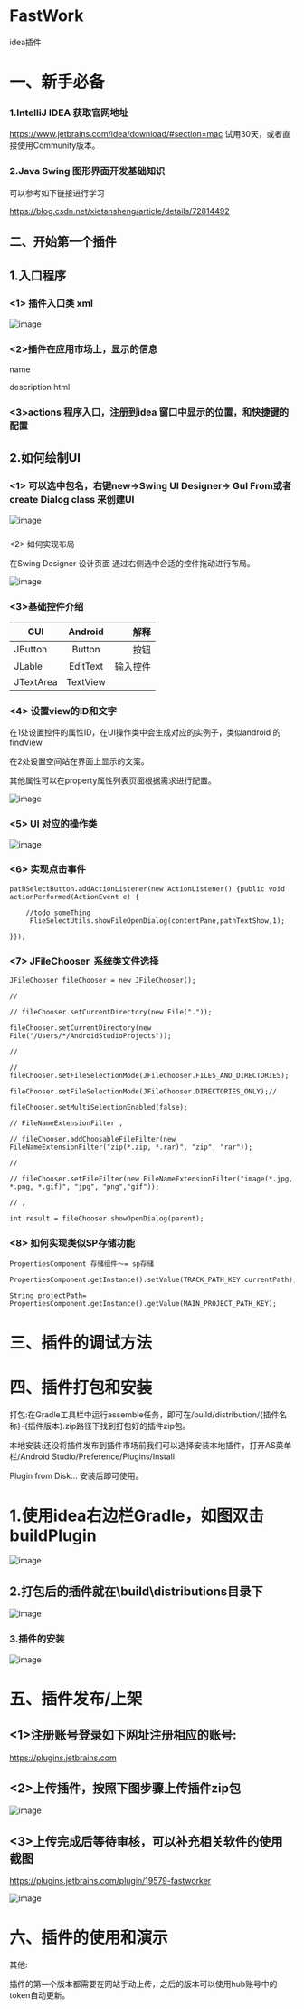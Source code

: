 # FastWork
idea插件

# 一、新手必备

### 1.IntelliJ IDEA 获取官网地址

https://www.jetbrains.com/idea/download/#section=mac 试用30天，或者直接使用Community版本。

### 2.Java Swing 图形界面开发基础知识

可以参考如下链接进行学习

https://blog.csdn.net/xietansheng/article/details/72814492

## 二、开始第一个插件

## 1.入口程序

### <1> 插件入口类 xml

![image](https://upload-images.jianshu.io/upload_images/7336931-599a165f7f0fd582.png?imageMogr2/auto-orient/strip|imageView2/2/w/1140/format/webp)

### <2>插件在应用市场上，显示的信息

name

description html

### <3>actions 程序入口，注册到idea 窗口中显示的位置，和快捷键的配置

## 2.如何绘制UI

### <1> 可以选中包名，右键new→Swing UI Designer→ GuI From或者 create Dialog class 来创建UI

![image](https://upload-images.jianshu.io/upload_images/7336931-3408df7e1c2d70d0.png?imageMogr2/auto-orient/strip|imageView2/2/w/1200/format/webp)

### 
<2> 如何实现布局

在Swing Designer 设计页面 通过右侧选中合适的控件拖动进行布局。

![image](https://upload-images.jianshu.io/upload_images/7336931-ef88428f3783946e.png?imageMogr2/auto-orient/strip|imageView2/2/w/1200/format/webp)

### <3>基础控件介绍
GUI|Android|解释|
--|:--:|--:
JButton|Button |按钮
JLable|EditText|输入控件
JTextArea |TextView|


### <4> 设置view的ID和文字

在1处设置控件的属性ID，在UI操作类中会生成对应的实例子，类似android 的findView

在2处设置空间站在界面上显示的文案。

其他属性可以在property属性列表页面根据需求进行配置。

![image](https://upload-images.jianshu.io/upload_images/7336931-4c096b6368884b35.png?imageMogr2/auto-orient/strip|imageView2/2/w/1200/format/webp)

### <5> UI 对应的操作类

![image](https://upload-images.jianshu.io/upload_images/7336931-ba1d19002b5f04d1.png?imageMogr2/auto-orient/strip|imageView2/2/w/1200/format/webp)

### <6> 实现点击事件
```
pathSelectButton.addActionListener(new ActionListener() {public void actionPerformed(ActionEvent e) {

    //todo someThing
     FlieSelectUtils.showFileOpenDialog(contentPane,pathTextShow,1);

}});
```
### <7> JFileChooser  系统类文件选择
```
JFileChooser fileChooser = new JFileChooser();

//

// fileChooser.setCurrentDirectory(new File("."));

fileChooser.setCurrentDirectory(new File("/Users/*/AndroidStudioProjects"));

//

// fileChooser.setFileSelectionMode(JFileChooser.FILES_AND_DIRECTORIES);

fileChooser.setFileSelectionMode(JFileChooser.DIRECTORIES_ONLY);//

fileChooser.setMultiSelectionEnabled(false);

// FileNameExtensionFilter ,

// fileChooser.addChoosableFileFilter(new FileNameExtensionFilter("zip(*.zip, *.rar)", "zip", "rar"));

//

// fileChooser.setFileFilter(new FileNameExtensionFilter("image(*.jpg, *.png, *.gif)", "jpg", "png","gif"));

// ,

int result = fileChooser.showOpenDialog(parent);
```
### <8> 如何实现类似SP存储功能
```
PropertiesComponent 存储组件～= sp存储

PropertiesComponent.getInstance().setValue(TRACK_PATH_KEY,currentPath);

String projectPath= PropertiesComponent.getInstance().getValue(MAIN_PROJECT_PATH_KEY);
```
# 三、插件的调试方法

# 四、插件打包和安装

打包:在Gradle工具栏中运行assemble任务，即可在/build/distribution/{插件名称}-{插件版本}.zip路径下找到打包好的插件zip包。

本地安装:还没将插件发布到插件市场前我们可以选择安装本地插件，打开AS菜单栏/Android Studio/Preference/Plugins/Install

Plugin from Disk... 安装后即可使用。

# 1.使用idea右边栏Gradle，如图双击buildPlugin

![image](https://upload-images.jianshu.io/upload_images/7336931-0bcf5a0b9c0dc475.png?imageMogr2/auto-orient/strip|imageView2/2/w/1200/format/webp)

## 2.打包后的插件就在\build\distributions目录下

![image](https://upload-images.jianshu.io/upload_images/7336931-dad61676adad4310.png?imageMogr2/auto-orient/strip|imageView2/2/w/1200/format/webp)

### 3.插件的安装

![image](https://upload-images.jianshu.io/upload_images/7336931-0e036931881e9422.png?imageMogr2/auto-orient/strip|imageView2/2/w/1200/format/webp)

# 五、插件发布/上架

## <1>注册账号登录如下网址注册相应的账号:

https://plugins.jetbrains.com

## <2>上传插件，按照下图步骤上传插件zip包

![image](https://upload-images.jianshu.io/upload_images/7336931-c5101649b0c35676.png?imageMogr2/auto-orient/strip|imageView2/2/w/1200/format/webp)

## <3>上传完成后等待审核，可以补充相关软件的使用截图

https://plugins.jetbrains.com/plugin/19579-fastworker

![image](https://upload-images.jianshu.io/upload_images/7336931-59a6c3787cd8575e.png?imageMogr2/auto-orient/strip|imageView2/2/w/1200/format/webp)

# 六、插件的使用和演示

其他:

插件的第一个版本都需要在网站手动上传，之后的版本可以使用hub账号中的token自动更新。


